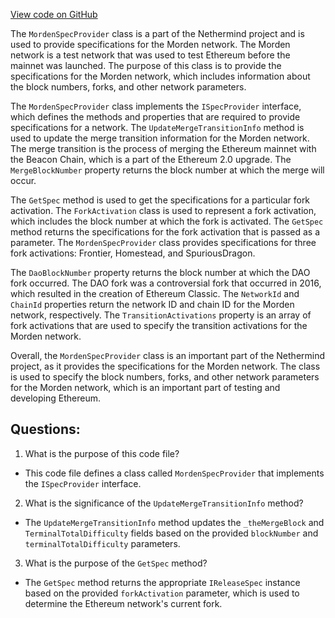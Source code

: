 [View code on GitHub](https://github.com/nethermindeth/nethermind/Nethermind.Specs/MordenSpecProvider.cs)

The `MordenSpecProvider` class is a part of the Nethermind project and is used to provide specifications for the Morden network. The Morden network is a test network that was used to test Ethereum before the mainnet was launched. The purpose of this class is to provide the specifications for the Morden network, which includes information about the block numbers, forks, and other network parameters.

The `MordenSpecProvider` class implements the `ISpecProvider` interface, which defines the methods and properties that are required to provide specifications for a network. The `UpdateMergeTransitionInfo` method is used to update the merge transition information for the Morden network. The merge transition is the process of merging the Ethereum mainnet with the Beacon Chain, which is a part of the Ethereum 2.0 upgrade. The `MergeBlockNumber` property returns the block number at which the merge will occur.

The `GetSpec` method is used to get the specifications for a particular fork activation. The `ForkActivation` class is used to represent a fork activation, which includes the block number at which the fork is activated. The `GetSpec` method returns the specifications for the fork activation that is passed as a parameter. The `MordenSpecProvider` class provides specifications for three fork activations: Frontier, Homestead, and SpuriousDragon.

The `DaoBlockNumber` property returns the block number at which the DAO fork occurred. The DAO fork was a controversial fork that occurred in 2016, which resulted in the creation of Ethereum Classic. The `NetworkId` and `ChainId` properties return the network ID and chain ID for the Morden network, respectively. The `TransitionActivations` property is an array of fork activations that are used to specify the transition activations for the Morden network.

Overall, the `MordenSpecProvider` class is an important part of the Nethermind project, as it provides the specifications for the Morden network. The class is used to specify the block numbers, forks, and other network parameters for the Morden network, which is an important part of testing and developing Ethereum.
## Questions: 
 1. What is the purpose of this code file?
- This code file defines a class called `MordenSpecProvider` that implements the `ISpecProvider` interface.

2. What is the significance of the `UpdateMergeTransitionInfo` method?
- The `UpdateMergeTransitionInfo` method updates the `_theMergeBlock` and `TerminalTotalDifficulty` fields based on the provided `blockNumber` and `terminalTotalDifficulty` parameters.

3. What is the purpose of the `GetSpec` method?
- The `GetSpec` method returns the appropriate `IReleaseSpec` instance based on the provided `forkActivation` parameter, which is used to determine the Ethereum network's current fork.